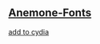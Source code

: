 ## [Anemone-Fonts](https://anemonefonts.woolweaver.bid/)

[add to cydia](https://cydia.saurik.com/api/share#?source=https://anemonefonts.woolweaver.bid)
